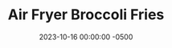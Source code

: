 ---
layout: post
title:  "Air Fryer Broccoli Fries"
date:   2023-10-16 00:00:00 -0500
categories: 
- Recipes
- Finger Foods
permalink: /recipes/broccoli-fries
image: /assets/Food/Finger Food/Vegetable/vegetable-chip-cover.jpg
ing: veggiechip-ing
facts: veggiechip-facts
Prep: 20
Rest: 
Cook: 20
Source1: https://www.youtube.com/watch?v=sjK2JV1shrc
Source2: https://mealprepmanual.com/broccoli-bites/
tags: 
- vegetable
- veggies
- chip
- bites
- flash freeze
- snack city
- blend
- protein
- casein
Description: These simple vegetable snack bites are delicious and super nutritious. They're made by blending together broccoli and spices, turned into a dough and baked in bite sized pieces. Bonus points for accidentally satisfying all my criteria for a protein bar as well!  For a meal, you can pair them with my <a href="chicken-fingers">Gluten Free Air Fryer Chicken Fingers</a> recipe
Instructions: 
- Thaw out your broccoli in the microwave, or let sit on the counter for a few hours<br><br>

- In a food processor, combine all the ingredients. Mix to combine. Keep moving everything around until the mix becomes sticky and a dough like consistency starts to form.<br><br>

- Line a small cookie sheet with parchment and spread out the broccoli mix. Press it into all sides of the sheet pan to get a dense, thin product. The thinner you make these the crispier they will get in the air fryer. If your sheet pan is too small and you try to fit the entire mixture on to it, your final bites will probably be too thick. It may be necessary in this case to use two sheet pans. You want about ⅛"-¼" in thickness. Place the sheet pan into the freezer and allow it to freeze until solid.<br><br>

- Once frozen solid, remove from the pan and cut into pieces.  Transfer the bites to a bag and store them in the freezer<br><br>
- <center><img src="/assets/Food/Finger Food/Vegetable/vegetable-chip-4.jpg" alt="" class="instruction-image"></center><br>

- To reheat - Preheat your air fryer to 400°F. Place the frozen broccoli bites into the air fryer. (Spray with oil if you wish). Air fry for 16 minutes, flipping half way. Cooking times may vary depending on thickness, just keep an eye on them.

---